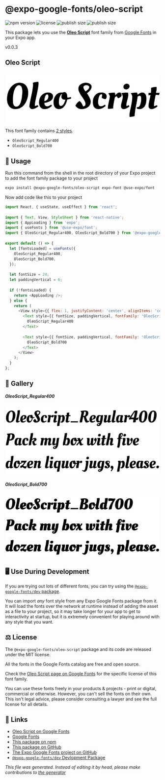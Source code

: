 # @expo-google-fonts/oleo-script

![npm version](https://flat.badgen.net/npm/v/@expo-google-fonts/oleo-script)
![license](https://flat.badgen.net/github/license/expo/google-fonts)
![publish size](https://flat.badgen.net/packagephobia/install/@expo-google-fonts/oleo-script)
![publish size](https://flat.badgen.net/packagephobia/publish/@expo-google-fonts/oleo-script)

This package lets you use the [**Oleo Script**](https://fonts.google.com/specimen/Oleo+Script) font family from [Google Fonts](https://fonts.google.com/) in your Expo app.

v0.0.3

## Oleo Script

![Oleo Script](./font-family.png)

This font family contains [2 styles](#gallery).

- `OleoScript_Regular400`
- `OleoScript_Bold700`

## 🔡 Usage

Run this command from the shell in the root directory of your Expo project to add the font family package to your project
```sh
expo install @expo-google-fonts/oleo-script expo-font @use-expo/font
```

Now add code like this to your project
```js
import React, { useState, useEffect } from 'react';

import { Text, View, StyleSheet } from 'react-native';
import { AppLoading } from 'expo';
import { useFonts } from '@use-expo/font';
import { OleoScript_Regular400, OleoScript_Bold700 } from '@expo-google-fonts/oleo-script';

export default () => {
  let [fontsLoaded] = useFonts({
    OleoScript_Regular400,
    OleoScript_Bold700,
  });

  let fontSize = 24;
  let paddingVertical = 6;

  if (!fontsLoaded) {
    return <AppLoading />;
  } else {
    return (
      <View style={{ flex: 1, justifyContent: 'center', alignItems: 'center' }}>
        <Text style={{ fontSize, paddingVertical, fontFamily: 'OleoScript_Regular400' }}>
          OleoScript_Regular400
        </Text>

        <Text style={{ fontSize, paddingVertical, fontFamily: 'OleoScript_Bold700' }}>
          OleoScript_Bold700
        </Text>
      </View>
    );
  }
};

```

## 📖 Gallery

##### OleoScript_Regular400
![OleoScript_Regular400](./e45b8be9acc97bbb496e30675fa48edc79f4cfe2e8c66346914c8264acbe18b3.ttf.png)

##### OleoScript_Bold700
![OleoScript_Bold700](./5742e5a26ecfd414f7f87868d0fb5fefead55b1227f381bfefe5243750279804.ttf.png)


## 🖥️ Use During Development

If you are trying out lots of different fonts, you can try using the [`@expo-google-fonts/dev` package](https://github.com/expo/google-fonts/tree/master/font-packages/dev#readme).

You can import *any* font style from any Expo Google Fonts package from it. It will load the fonts
over the network at runtime instead of adding the asset as a file to your project, so it may take longer
for your app to get to interactivity at startup, but it is extremely convenient
for playing around with any style that you want.

## ⚖️ License

The `@expo-google-fonts/oleo-script` package and its code are released under the MIT license.

All the fonts in the Google Fonts catalog are free and open source.

Check the [Oleo Script page on Google Fonts](https://fonts.google.com/specimen/Oleo+Script) for the specific license of this font family.

You can use these fonts freely in your products & projects - print or digital, commercial or otherwise. However, you can't sell the fonts on their own. This isn't legal advice, please consider consulting a lawyer and see the full license for all details.

## 🔗 Links

- [Oleo Script on Google Fonts](https://fonts.google.com/specimen/Oleo+Script)
- [Google Fonts](https://fonts.google.com/)
- [This package on npm](https://www.npmjs.com/package/@expo-google-fonts/oleo-script)
- [This package on GitHub](https://github.com/expo/google-fonts/tree/master/font-packages/oleo-script)
- [The Expo Google Fonts project on GitHub](https://github.com/expo/google-fonts)
- [`@expo-google-fonts/dev` Devlopment Package](https://github.com/expo/google-fonts/tree/master/font-packages/dev)


*This file was generated. Instead of editing it by head, please make contributions to [the generator](https://github.com/expo/google-fonts/tree/master/packages/generator)*
